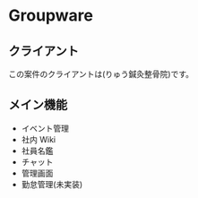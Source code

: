 # Groupware

## クライアント

この案件のクライアントは(りゅう鍼灸整骨院)です。

## メイン機能

- イベント管理
- 社内 Wiki
- 社員名鑑
- チャット
- 管理画面
- 勤怠管理(未実装)
